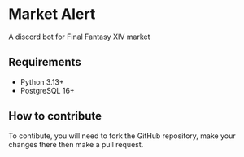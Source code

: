 # Market Alert

A discord bot for Final Fantasy XIV market

## Requirements

- Python 3.13+
- PostgreSQL 16+

## How to contribute

To contibute, you will need to fork the GitHub repository, make your changes there then make a pull request.